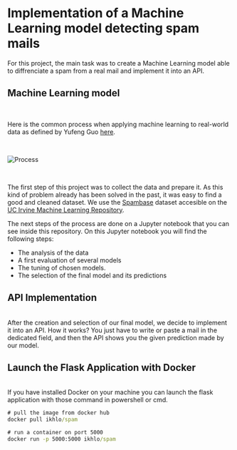 # Implementation of a Machine Learning model detecting spam mails

For this project, the main task was to create a Machine Learning model able to diffrenciate a spam from a real mail and implement it into an API.

## Machine Learning model
<br/>

Here is the common process when applying machine learning to real-world data as defined by Yufeng Guo [here](https://towardsdatascience.com/the-7-steps-of-machine-learning-2877d7e5548e).

<br>

![Process](https://i.imgur.com/mqTCqBR.png)

<br>

The first step of this project was to collect the data and prepare it. As this kind of problem already has been solved in the past, it was easy to find a good and cleaned dataset. We use the [Spambase](https://archive.ics.uci.edu/ml/datasets/Spambase) dataset accesible on the [UC Irvine Machine Learning Repository](https://archive.ics.uci.edu/ml/index.php).

The next steps of the process are done on a Jupyter notebook that you can see inside this repository. On this Jupyter notebook you will find the following steps:
* The analysis of the data
* A first evaluation of several models
* The tuning of chosen models.
* The selection of the final model and its predictions


## API Implementation
<br/>
After the creation and selection of our final model, we decide to implement it into an API. How it works? You just have to write or paste a mail in the dedicated field, and then the API shows you the given prediction made by our model.


## Launch the Flask Application with Docker
<br/>
If you have installed Docker on your machine you can launch the flask application with those command in powershell or cmd.
<br>

```cmd
# pull the image from docker hub
docker pull ikhlo/spam 

# run a container on port 5000
docker run -p 5000:5000 ikhlo/spam 
```
